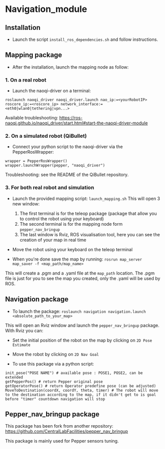# Navigation_module

## Installation

- Launch the script ```install_ros_dependencies.sh``` and follow instructions.

## Mapping package

- After the installation, launch the mapping node as follow:

### 1. On a real robot

- Launch the naoqi-driver on a terminal: 

```roslaunch naoqi_driver naoqi_driver.launch nao_ip:=<yourRobotIP> roscore_ip:=<roscore_ip> network_interface:=<eth0|wlan0|tethering|vpn...>```

Available troubleshooting: https://ros-naoqi.github.io/naoqi_driver/start.html#start-the-naoqi-driver-module

### 2. On a simulated robot (QiBullet)

- Connect your python script to the naoqi-driver via the PepperRosWrapper:     
```
wrapper = PepperRosWrapper()
wrapper.launchWrapper(pepper, "naoqi_driver")
```

Troubleshooting: see the README of the QiBullet repository.

### 3. For both real robot and simulation

- Launch the provided mapping script: ```launch_mapping.sh``` 
This will open 3 new window: 
	1. The first terminal is for the teleop package (package that allow you to control the robot using your keyboard)
	2. The second terminal is for the mapping node form ```pepper_nav_bringup```
	3. The last window is Rviz, ROS visualisation tool, here you can see the creation of your map in real time 

- Move the robot using your keyboard on the teleop terminal

- When you're done save the map by running: ```rosrun map_server map_saver -f <map_path/map_name>```

This will create a .pgm and a .yaml file at the ```map_path``` location. The .pgm file is just for you to see the map you created, only the .yaml will be used by ROS.


## Navigation package

- To launch the package: ```roslaunch navigation navigation.launch <absolute_path_to_your_map>```

This will open an Rviz window and launch the ```pepper_nav_bringup``` package. With Rviz you can: 
- Set the initial position of the robot on the map by clicking on ```2D Pose Estimate```
- Move the robot by clicking on ```2D Nav Goal```

- To use this package via a python script:
```
init_pose("POSE NAME") # available pose : POSE1, POSE2, can be extended
getPepperPos() # return Pepper original pose
getOperatorPose() # return Operator predefine pose (can be adjusted)
MoveToDestination(coordX, coordY, theta, timer) # The robot will move to the destination according to the map, if it didn't get to is goal before "timer" countdown navigation will stop
```

## Pepper_nav_bringup package

This package has been fork from another repository:
https://github.com/CentralLabFacilities/pepper_nav_bringup

This package is mainly used for Pepper sensors tuning.
